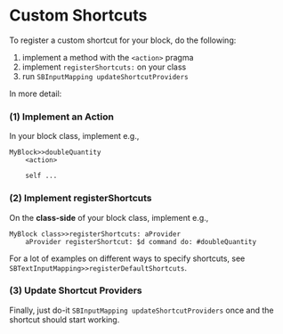 # Custom Shortcuts

To register a custom shortcut for your block, do the following:

1. implement a method with the `<action>` pragma
2. implement `registerShortcuts:` on your class
3. run `SBInputMapping updateShortcutProviders`

In more detail:

### (1) Implement an Action

In your block class, implement e.g.,

```
MyBlock>>doubleQuantity
    <action>
    
    self ...
```

### (2) Implement registerShortcuts

On the **class-side** of your block class, implement e.g.,

```
MyBlock class>>registerShortcuts: aProvider
    aProvider registerShortcut: $d command do: #doubleQuantity
```

For a lot of examples on different ways to specify shortcuts, see `SBTextInputMapping>>registerDefaultShortcuts`.

### (3) Update Shortcut Providers

Finally, just do-it `SBInputMapping updateShortcutProviders` once and the shortcut should start working.
